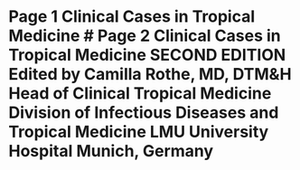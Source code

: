 # Page 1 Clinical Cases in Tropical Medicine # Page 2 Clinical Cases in Tropical Medicine SECOND EDITION Edited by Camilla Rothe, MD, DTM&H Head of Clinical Tropical Medicine Division of Infectious Diseases and Tropical Medicine LMU University Hospital Munich, Germany